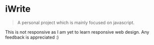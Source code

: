 # iWrite

> A personal project which is mainly focused on javascript. 

This is not responsive as I am yet to learn responsive web design. Any feedback is appreciated :)
